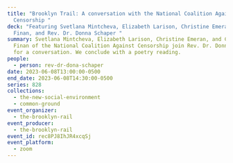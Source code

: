 ```yaml
---
title: "Brooklyn Trail: A conversation with the National Coalition Against
  Censorship "
deck: "Featuring Svetlana Mintcheva, Elizabeth Larison, Christine Emeran, Chris
  Finan, and Rev. Dr. Donna Schaper "
summary: Svetlana Mintcheva, Elizabeth Larison, Christine Emeran, and Chris
  Finan of the National Coalition Against Censorship join Rev. Dr. Donna Schaper
  for a conversation. We conclude with a poetry reading.
people:
  - person: rev-dr-dona-schaper
date: 2023-06-08T13:00:00-0500
end_date: 2023-06-08T14:30:00-0500
series: 828
collections:
  - the-new-social-environment
  - common-ground
event_organizer:
  - the-brooklyn-rail
event_producer:
  - the-brooklyn-rail
event_id: rec8PJ8IhJR4xcqSj
event_platform:
  - zoom
---
```

